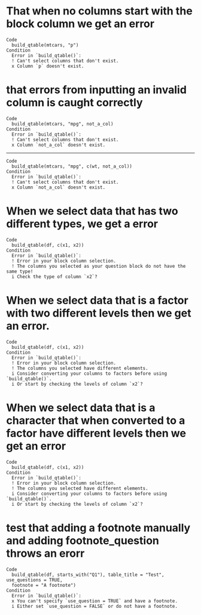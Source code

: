 # That when no columns start with the block column we get an error

    Code
      build_qtable(mtcars, "p")
    Condition
      Error in `build_qtable()`:
      ! Can't select columns that don't exist.
      x Column `p` doesn't exist.

# that errors from inputting an invalid column is caught correctly

    Code
      build_qtable(mtcars, "mpg", not_a_col)
    Condition
      Error in `build_qtable()`:
      ! Can't select columns that don't exist.
      x Column `not_a_col` doesn't exist.

---

    Code
      build_qtable(mtcars, "mpg", c(wt, not_a_col))
    Condition
      Error in `build_qtable()`:
      ! Can't select columns that don't exist.
      x Column `not_a_col` doesn't exist.

# When we select data that has two different types, we get a error

    Code
      build_qtable(df, c(x1, x2))
    Condition
      Error in `build_qtable()`:
      ! Error in your block column selection.
      ! The columns you selected as your question block do not have the same type!
      i Check the type of column `x2`?

# When we select data that is a factor with two different levels then we get an error.

    Code
      build_qtable(df, c(x1, x2))
    Condition
      Error in `build_qtable()`:
      ! Error in your block column selection.
      ! The columns you selected have different elements.
      i Consider converting your columns to factors before using `build_qtable()`.
      i Or start by checking the levels of column `x2`?

# When we select data that is a character that when converted to a factor have different levels then we get an error

    Code
      build_qtable(df, c(x1, x2))
    Condition
      Error in `build_qtable()`:
      ! Error in your block column selection.
      ! The columns you selected have different elements.
      i Consider converting your columns to factors before using `build_qtable()`.
      i Or start by checking the levels of column `x2`?

# test that adding a footnote manually and adding footnote_question throws an erorr

    Code
      build_qtable(df, starts_with("Q1"), table_title = "Test", use_questions = TRUE,
      footnote = "A footnote")
    Condition
      Error in `build_qtable()`:
      x You can't specify `use_question = TRUE` and have a footnote.
      i Either set `use_question = FALSE` or do not have a footnote.

